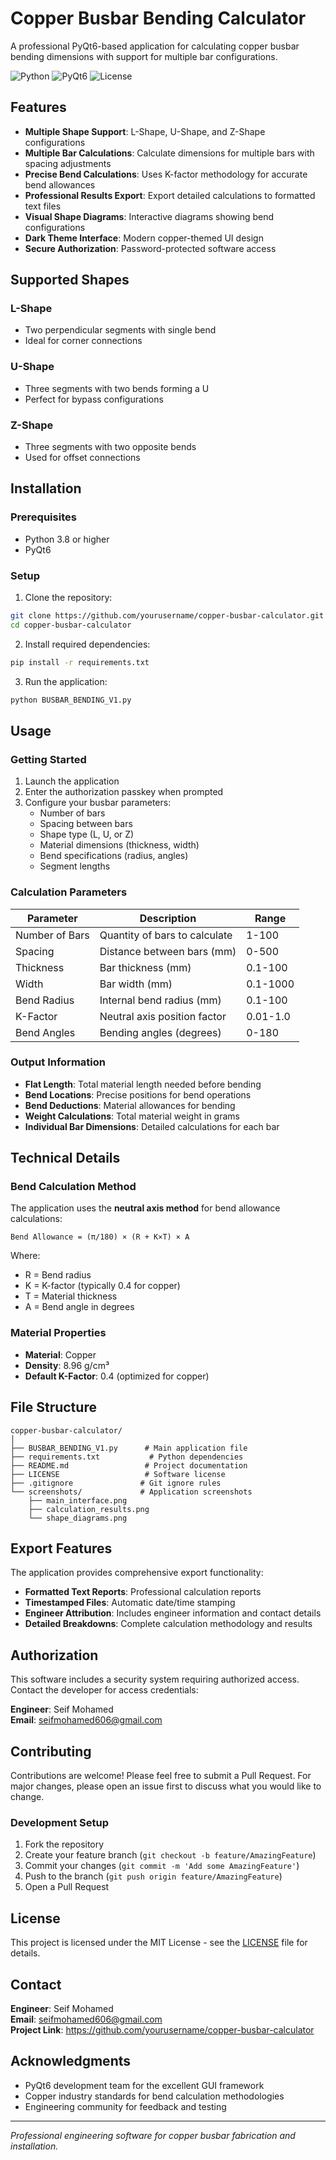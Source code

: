 # Copper Busbar Bending Calculator

A professional PyQt6-based application for calculating copper busbar bending dimensions with support for multiple bar configurations.

![Python](https://img.shields.io/badge/python-v3.8+-blue.svg)
![PyQt6](https://img.shields.io/badge/PyQt6-GUI-green.svg)
![License](https://img.shields.io/badge/license-MIT-blue.svg)

## Features

- **Multiple Shape Support**: L-Shape, U-Shape, and Z-Shape configurations
- **Multiple Bar Calculations**: Calculate dimensions for multiple bars with spacing adjustments
- **Precise Bend Calculations**: Uses K-factor methodology for accurate bend allowances
- **Professional Results Export**: Export detailed calculations to formatted text files
- **Visual Shape Diagrams**: Interactive diagrams showing bend configurations
- **Dark Theme Interface**: Modern copper-themed UI design
- **Secure Authorization**: Password-protected software access

## Supported Shapes

### L-Shape
- Two perpendicular segments with single bend
- Ideal for corner connections

### U-Shape  
- Three segments with two bends forming a U
- Perfect for bypass configurations

### Z-Shape
- Three segments with two opposite bends
- Used for offset connections

## Installation

### Prerequisites
- Python 3.8 or higher
- PyQt6

### Setup
1. Clone the repository:
```bash
git clone https://github.com/yourusername/copper-busbar-calculator.git
cd copper-busbar-calculator
```

2. Install required dependencies:
```bash
pip install -r requirements.txt
```

3. Run the application:
```bash
python BUSBAR_BENDING_V1.py
```

## Usage

### Getting Started
1. Launch the application
2. Enter the authorization passkey when prompted
3. Configure your busbar parameters:
   - Number of bars
   - Spacing between bars
   - Shape type (L, U, or Z)
   - Material dimensions (thickness, width)
   - Bend specifications (radius, angles)
   - Segment lengths

### Calculation Parameters

| Parameter | Description | Range |
|-----------|-------------|-------|
| Number of Bars | Quantity of bars to calculate | 1-100 |
| Spacing | Distance between bars (mm) | 0-500 |
| Thickness | Bar thickness (mm) | 0.1-100 |
| Width | Bar width (mm) | 0.1-1000 |
| Bend Radius | Internal bend radius (mm) | 0.1-100 |
| K-Factor | Neutral axis position factor | 0.01-1.0 |
| Bend Angles | Bending angles (degrees) | 0-180 |

### Output Information
- **Flat Length**: Total material length needed before bending
- **Bend Locations**: Precise positions for bend operations
- **Bend Deductions**: Material allowances for bending
- **Weight Calculations**: Total material weight in grams
- **Individual Bar Dimensions**: Detailed calculations for each bar

## Technical Details

### Bend Calculation Method
The application uses the **neutral axis method** for bend allowance calculations:

```
Bend Allowance = (π/180) × (R + K×T) × A
```

Where:
- R = Bend radius
- K = K-factor (typically 0.4 for copper)
- T = Material thickness  
- A = Bend angle in degrees

### Material Properties
- **Material**: Copper
- **Density**: 8.96 g/cm³
- **Default K-Factor**: 0.4 (optimized for copper)

## File Structure

```
copper-busbar-calculator/
│
├── BUSBAR_BENDING_V1.py      # Main application file
├── requirements.txt           # Python dependencies
├── README.md                 # Project documentation
├── LICENSE                   # Software license
├── .gitignore               # Git ignore rules
└── screenshots/             # Application screenshots
    ├── main_interface.png
    ├── calculation_results.png
    └── shape_diagrams.png
```

## Export Features

The application provides comprehensive export functionality:
- **Formatted Text Reports**: Professional calculation reports
- **Timestamped Files**: Automatic date/time stamping
- **Engineer Attribution**: Includes engineer information and contact details
- **Detailed Breakdowns**: Complete calculation methodology and results

## Authorization

This software includes a security system requiring authorized access. Contact the developer for access credentials:

**Engineer**: Seif Mohamed  
**Email**: seifmohamed606@gmail.com

## Contributing

Contributions are welcome! Please feel free to submit a Pull Request. For major changes, please open an issue first to discuss what you would like to change.

### Development Setup
1. Fork the repository
2. Create your feature branch (`git checkout -b feature/AmazingFeature`)
3. Commit your changes (`git commit -m 'Add some AmazingFeature'`)
4. Push to the branch (`git push origin feature/AmazingFeature`)
5. Open a Pull Request

## License

This project is licensed under the MIT License - see the [LICENSE](LICENSE) file for details.

## Contact

**Engineer**: Seif Mohamed  
**Email**: seifmohamed606@gmail.com  
**Project Link**: https://github.com/yourusername/copper-busbar-calculator

## Acknowledgments

- PyQt6 development team for the excellent GUI framework
- Copper industry standards for bend calculation methodologies
- Engineering community for feedback and testing

---

*Professional engineering software for copper busbar fabrication and installation.*
